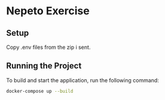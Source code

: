 # Nepeto Exercise

## Setup
Copy .env files from the zip i sent.



## Running the Project

To build and start the application, run the following command:

```bash
docker-compose up --build
```
